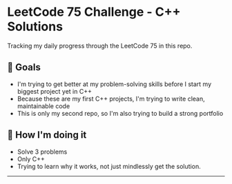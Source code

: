 # LeetCode 75 Challenge - C++ Solutions

Tracking my daily progress through the LeetCode 75 in this repo.

## 🚀 Goals
- I'm trying to get better at my problem-solving skills before I start my biggest project yet in C++
- Because these are my first C++ projects, I'm trying to write clean, maintainable code
- This is only my second repo, so I'm also trying to build a strong portfolio

## 📅 How I'm doing it
- Solve 3 problems
- Only C++
- Trying to learn why it works, not just mindlessly get the solution.

****
